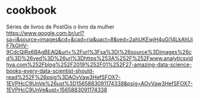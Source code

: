 # cookbook
 Séries de livros de PostGis
o livro da mulher
https://www.google.com.br/url?sa=i&source=images&cd=&cad=rja&uact=8&ved=2ahUKEwjH4uGi14LkAhUiF7kGHV-9CdcQjRx6BAgBEAQ&url=%2Furl%3Fsa%3Di%26source%3Dimages%26cd%3D%26ved%3D%26url%3Dhttps%253A%252F%252Fwww.analyticsvidhya.com%252Fblog%252F2019%252F01%252F27-amazing-data-science-books-every-data-scientist-should-read%252F%26psig%3DAOvVaw3HefSFOX7-1EVPHcC9UnVe%26ust%3D1565883091174338&psig=AOvVaw3HefSFOX7-1EVPHcC9UnVe&ust=1565883091174338
